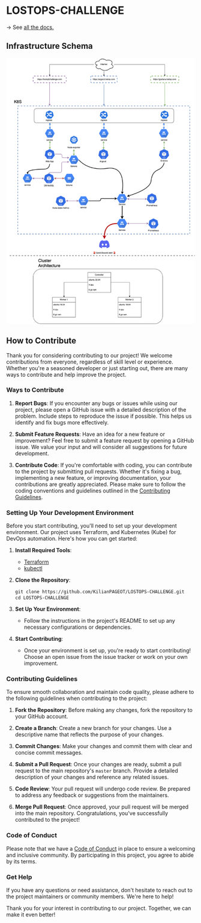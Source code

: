 # LOSTOPS-CHALLENGE

-> See [all the docs.](documentation/)

## Infrastructure Schema

![infra](documentation/Diagram_lospt_archi.png)

## How to Contribute

Thank you for considering contributing to our project! We welcome contributions from everyone, regardless of skill level or experience. Whether you're a seasoned developer or just starting out, there are many ways to contribute and help improve the project.

### Ways to Contribute

1. **Report Bugs**: If you encounter any bugs or issues while using our project, please open a GitHub issue with a detailed description of the problem. Include steps to reproduce the issue if possible. This helps us identify and fix bugs more effectively.

2. **Submit Feature Requests**: Have an idea for a new feature or improvement? Feel free to submit a feature request by opening a GitHub issue. We value your input and will consider all suggestions for future development.

3. **Contribute Code**: If you're comfortable with coding, you can contribute to the project by submitting pull requests. Whether it's fixing a bug, implementing a new feature, or improving documentation, your contributions are greatly appreciated. Please make sure to follow the coding conventions and guidelines outlined in the [Contributing Guidelines](#contributing-guidelines).

### Setting Up Your Development Environment

Before you start contributing, you'll need to set up your development environment. Our project uses Terraform, and Kubernetes (Kube) for DevOps automation. Here's how you can get started:

1. **Install Required Tools**:
    - [Terraform](https://www.terraform.io/downloads.html)
    - [kubectl](https://kubernetes.io/docs/tasks/tools/install-kubectl/)

2. **Clone the Repository**:
   ```
   git clone https://github.com/KilianPAGEOT/LOSTOPS-CHALLENGE.git
   cd LOSTOPS-CHALLENGE
   ```

3. **Set Up Your Environment**:
    - Follow the instructions in the project's README to set up any necessary configurations or dependencies.

4. **Start Contributing**:
    - Once your environment is set up, you're ready to start contributing! Choose an open issue from the issue tracker or work on your own improvement.

### Contributing Guidelines

To ensure smooth collaboration and maintain code quality, please adhere to the following guidelines when contributing to the project:

1. **Fork the Repository**: Before making any changes, fork the repository to your GitHub account.

2. **Create a Branch**: Create a new branch for your changes. Use a descriptive name that reflects the purpose of your changes.

3. **Commit Changes**: Make your changes and commit them with clear and concise commit messages.

4. **Submit a Pull Request**: Once your changes are ready, submit a pull request to the main repository's `master` branch. Provide a detailed description of your changes and reference any related issues.

5. **Code Review**: Your pull request will undergo code review. Be prepared to address any feedback or suggestions from the maintainers.

6. **Merge Pull Request**: Once approved, your pull request will be merged into the main repository. Congratulations, you've successfully contributed to the project!

### Code of Conduct

Please note that we have a [Code of Conduct](CODE_OF_CONDUCT.md) in place to ensure a welcoming and inclusive community. By participating in this project, you agree to abide by its terms.

### Get Help

If you have any questions or need assistance, don't hesitate to reach out to the project maintainers or community members. We're here to help!

Thank you for your interest in contributing to our project. Together, we can make it even better!